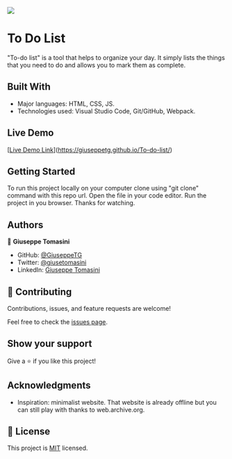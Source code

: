 ![](https://img.shields.io/badge/Microverse-blueviolet)

# To Do List

"To-do list" is a tool that helps to organize your day. It simply lists the things that you need to do and allows you to mark them as complete.


## Built With

- Major languages: HTML, CSS, JS. 
- Technologies used: Visual Studio Code, Git/GitHub, Webpack.

## Live Demo

[[Live Demo Link](https://livedemo.com)](https://giuseppetg.github.io/To-do-list/)


## Getting Started

To run this project locally on your computer clone using "git clone" command with this repo url.
Open the file in your code editor. 
Run the project in you browser. 
Thanks for watching.

## Authors

👤 **Giuseppe Tomasini**

- GitHub: [@GiuseppeTG](https://github.com/GiuseppeTG)
- Twitter: [@giusetomasini](https://twitter.com/giusetomasini)
- LinkedIn: [Giuseppe Tomasini](https://www.linkedin.com/in/giuseppe-tomasini-67ba101a8/)


## 🤝 Contributing

Contributions, issues, and feature requests are welcome!

Feel free to check the [issues page](../../issues/).

## Show your support

Give a ⭐️ if you like this project!

## Acknowledgments

- Inspiration: minimalist website. That website is already offline but you can still play with thanks to web.archive.org.

## 📝 License

This project is [MIT](./MIT.md) licensed.
